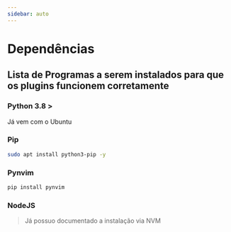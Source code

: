 ```yaml
---
sidebar: auto
---
```


# Dependências

## Lista de Programas a serem instalados para que os plugins funcionem corretamente

### Python 3.8 >
Já vem com o Ubuntu

### Pip
```bash
sudo apt install python3-pip -y
```

### Pynvim
```bash
pip install pynvim
```

### NodeJS

> Já possuo documentado a instalação via NVM

